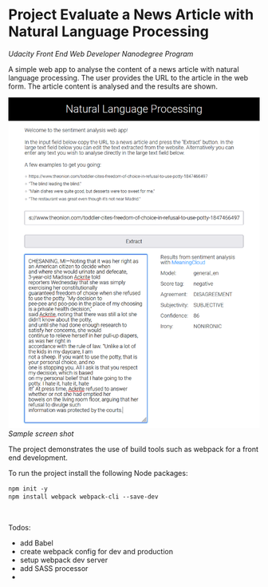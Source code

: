# Project Evaluate a News Article with Natural Language Processing 
*Udacity Front End Web Developer Nanodegree Program*

A simple web app to analyse the content of a news article with natural language processing. The 
user provides the URL to the article in the web form. The article content is analysed and the 
results are shown.

![Sample screen shot](doc/screenshot.png)
*Sample screen shot*

The project demonstrates the use of build tools such as webpack for a front end development.

To run the project install the following Node packages:


```
npm init -y
npm install webpack webpack-cli --save-dev



```


Todos:

- add Babel
- create webpack config for dev and production
- setup webpack dev server
- add SASS processor
- 